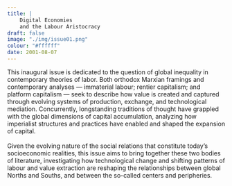 ```yaml
---
title: | 
    Digital Economies 
    and the Labour Aristocracy
draft: false
image: "./img/issue01.png"
colour: "#ffffff"
date: 2001-08-07
---
```

This inaugural issue is dedicated to the question of global inequality in contemporary theories of labor. Both orthodox Marxian framings and contemporary analyses — immaterial labour; rentier capitalism; and platform capitalism — seek to describe how value is created and captured through evolving systems of production, exchange, and technological mediation. Concurrently, longstanding traditions of thought have grappled with the global dimensions of capital accumulation, analyzing how imperialist structures and practices have enabled and shaped the expansion of capital. 
<br></br>
Given the evolving nature of the social relations that constitute today’s socioeconomic realities, this issue aims to bring together these two bodies of literature, investigating how technological change and shifting patterns of labour and value extraction are reshaping the relationships between global Norths and Souths, and between the so-called centers and peripheries.